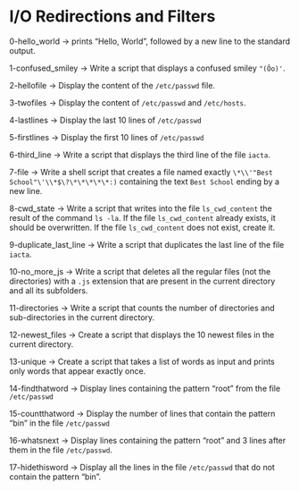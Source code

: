 # I/O Redirections and Filters

0-hello_world -> prints “Hello, World”, followed by a new line to the standard output.

1-confused_smiley -> Write a script that displays a confused smiley `"(Ôo)'`.

2-hellofile -> Display the content of the `/etc/passwd` file.

3-twofiles -> Display the content of `/etc/passwd` and `/etc/hosts`.

4-lastlines -> Display the last 10 lines of `/etc/passwd`

5-firstlines -> Display the first 10 lines of `/etc/passwd`

6-third_line -> Write a script that displays the third line of the file `iacta`.

7-file -> Write a shell script that creates a file named exactly `\*\\'"Best School"\'\\*$\?\*\*\*\*\*:)` containing the text `Best School` ending by a new line.

8-cwd_state -> Write a script that writes into the file `ls_cwd_content` the result of the command `ls -la`. If the file `ls_cwd_content` already exists, it should be overwritten. If the file `ls_cwd_content` does not exist, create it.

9-duplicate_last_line -> Write a script that duplicates the last line of the file `iacta`.

10-no_more_js -> Write a script that deletes all the regular files (not the directories) with a `.js` extension that are present in the current directory and all its subfolders.

11-directories -> Write a script that counts the number of directories and sub-directories in the current directory.

12-newest_files -> Create a script that displays the 10 newest files in the current directory.

13-unique -> Create a script that takes a list of words as input and prints only words that appear exactly once.

14-findthatword -> Display lines containing the pattern “root” from the file `/etc/passwd`

15-countthatword -> Display the number of lines that contain the pattern “bin” in the file `/etc/passwd`

16-whatsnext -> Display lines containing the pattern “root” and 3 lines after them in the file `/etc/passwd`.

17-hidethisword -> Display all the lines in the file `/etc/passwd` that do not contain the pattern “bin”.
